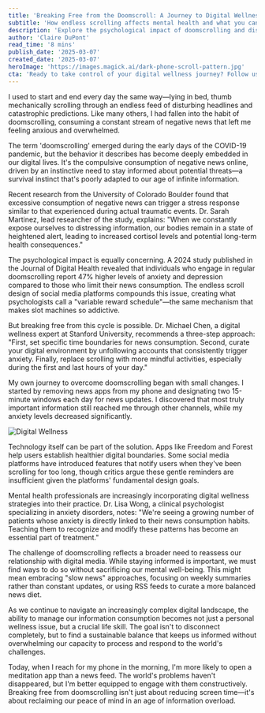 ```yaml
---
title: 'Breaking Free from the Doomscroll: A Journey to Digital Wellness'
subtitle: 'How endless scrolling affects mental health and what you can do about it'
description: 'Explore the psychological impact of doomscrolling and discover practical strategies to break free from the cycle of negative news consumption. Learn how setting boundaries and mindful digital habits can protect your mental health while staying informed.'
author: 'Claire DuPont'
read_time: '8 mins'
publish_date: '2025-03-07'
created_date: '2025-03-07'
heroImage: 'https://images.magick.ai/dark-phone-scroll-pattern.jpg'
cta: 'Ready to take control of your digital wellness journey? Follow us on LinkedIn for more insights on maintaining mental health in the digital age. Join our community of professionals committed to finding balance in an always-connected world.'
---
```


I used to start and end every day the same way—lying in bed, thumb mechanically scrolling through an endless feed of disturbing headlines and catastrophic predictions. Like many others, I had fallen into the habit of doomscrolling, consuming a constant stream of negative news that left me feeling anxious and overwhelmed.

The term 'doomscrolling' emerged during the early days of the COVID-19 pandemic, but the behavior it describes has become deeply embedded in our digital lives. It's the compulsive consumption of negative news online, driven by an instinctive need to stay informed about potential threats—a survival instinct that's poorly adapted to our age of infinite information.

Recent research from the University of Colorado Boulder found that excessive consumption of negative news can trigger a stress response similar to that experienced during actual traumatic events. Dr. Sarah Martinez, lead researcher of the study, explains: "When we constantly expose ourselves to distressing information, our bodies remain in a state of heightened alert, leading to increased cortisol levels and potential long-term health consequences."

The psychological impact is equally concerning. A 2024 study published in the Journal of Digital Health revealed that individuals who engage in regular doomscrolling report 47% higher levels of anxiety and depression compared to those who limit their news consumption. The endless scroll design of social media platforms compounds this issue, creating what psychologists call a "variable reward schedule"—the same mechanism that makes slot machines so addictive.

But breaking free from this cycle is possible. Dr. Michael Chen, a digital wellness expert at Stanford University, recommends a three-step approach: "First, set specific time boundaries for news consumption. Second, curate your digital environment by unfollowing accounts that consistently trigger anxiety. Finally, replace scrolling with more mindful activities, especially during the first and last hours of your day."

My own journey to overcome doomscrolling began with small changes. I started by removing news apps from my phone and designating two 15-minute windows each day for news updates. I discovered that most truly important information still reached me through other channels, while my anxiety levels decreased significantly.

![Digital Wellness](https://images.magick.ai/digital-wellness.jpg)

Technology itself can be part of the solution. Apps like Freedom and Forest help users establish healthier digital boundaries. Some social media platforms have introduced features that notify users when they've been scrolling for too long, though critics argue these gentle reminders are insufficient given the platforms' fundamental design goals.

Mental health professionals are increasingly incorporating digital wellness strategies into their practice. Dr. Lisa Wong, a clinical psychologist specializing in anxiety disorders, notes: "We're seeing a growing number of patients whose anxiety is directly linked to their news consumption habits. Teaching them to recognize and modify these patterns has become an essential part of treatment."

The challenge of doomscrolling reflects a broader need to reassess our relationship with digital media. While staying informed is important, we must find ways to do so without sacrificing our mental well-being. This might mean embracing "slow news" approaches, focusing on weekly summaries rather than constant updates, or using RSS feeds to curate a more balanced news diet.

As we continue to navigate an increasingly complex digital landscape, the ability to manage our information consumption becomes not just a personal wellness issue, but a crucial life skill. The goal isn't to disconnect completely, but to find a sustainable balance that keeps us informed without overwhelming our capacity to process and respond to the world's challenges.

Today, when I reach for my phone in the morning, I'm more likely to open a meditation app than a news feed. The world's problems haven't disappeared, but I'm better equipped to engage with them constructively. Breaking free from doomscrolling isn't just about reducing screen time—it's about reclaiming our peace of mind in an age of information overload.